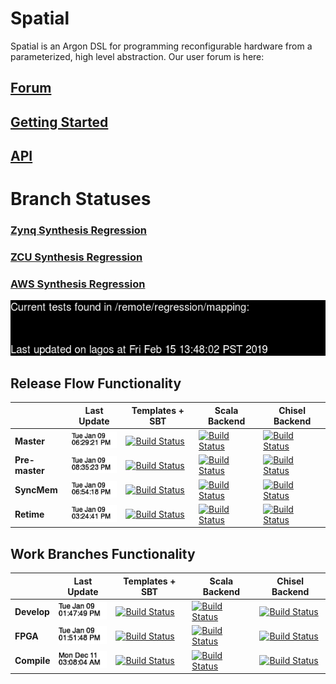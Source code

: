 # Spatial
Spatial is an Argon DSL for programming reconfigurable hardware from a parameterized, high level abstraction.  Our user forum is here: 

## [Forum](https://groups.google.com/forum/#!forum/spatial-lang-users)

## [Getting Started](http://spatial-lang.readthedocs.io/en/latest/tutorial/starting.html)

## [API](http://spatial-lang.readthedocs.io/en/latest/)

# Branch Statuses

### [Zynq Synthesis Regression](https://docs.google.com/spreadsheets/d/1jZxVO8VFODR8_nEGBHfcmfeIJ3vo__LCPdjt4osb3aE/edit#gid=0)
### [ZCU Synthesis Regression](https://docs.google.com/spreadsheets/d/181pQqQXV_DsoWZyRV4Ve3y9QI6I0VIbVGS3TT0zbEv8/edit#gid=0)
### [AWS Synthesis Regression](https://docs.google.com/spreadsheets/d/19G95ZMMoruIsi1iMHYJ8Th9VUSX87SGTpo6yHsSCdvU/edit#gid=0)

!["what's running" is unavailable](https://github.com/mattfel1/Window/blob/master/window.png?raw=true "whatsrunning")

## Release Flow Functionality

|            | Last Update | Templates + SBT | Scala Backend | Chisel Backend |
|------------|-----------|------------|------------|-------------|
| **Master** | [![timestamp unavailable](https://github.com/mattfel1/Trackers/blob/timestamps/timestamp_master.png?raw=true)](https://docs.google.com/spreadsheets/d/1eAVNnz2170dgAiSywvYeeip6c4Yw6MrPTXxYkJYbHWo)  | [![Build Status](https://travis-ci.org/stanford-ppl/spatial-lang.svg?branch=master)](https://travis-ci.org/stanford-ppl/spatial-lang) | [![Build Status](https://travis-ci.org/mattfel1/Trackers.svg?branch=ClassCombined-Branchmaster-Backendscala-Tracker)](https://github.com/stanford-ppl/spatial-lang/wiki/Brnch:master-Trgt:scala) | [![Build Status](https://travis-ci.org/mattfel1/Trackers.svg?branch=ClassCombined-Branchmaster-Backendchisel-Tracker)](https://github.com/stanford-ppl/spatial-lang/wiki/Brnch:master-Trgt:chisel) |
| **Pre-master** | [![timestamp unavailable](https://github.com/mattfel1/Trackers/blob/timestamps/timestamp_pre-master.png?raw=true)](https://docs.google.com/spreadsheets/d/18lj4_mBza_908JU0K2II8d6jPhV57KktGaI27h_R1-s)  | [![Build Status](https://travis-ci.org/stanford-ppl/spatial-lang.svg?branch=pre-master)](https://travis-ci.org/stanford-ppl/spatial-lang) | [![Build Status](https://travis-ci.org/mattfel1/Trackers.svg?branch=ClassCombined-Branchpre-master-Backendscala-Tracker)](https://github.com/stanford-ppl/spatial-lang/wiki/Brnch:pre-master-Trgt:scala) | [![Build Status](https://travis-ci.org/mattfel1/Trackers.svg?branch=ClassCombined-Branchpre-master-Backendchisel-Tracker)](https://github.com/stanford-ppl/spatial-lang/wiki/Brnch:pre-master-Trgt:chisel) |
| **SyncMem** | [![timestamp unavailable](https://github.com/mattfel1/Trackers/blob/timestamps/timestamp_syncMem.png?raw=true)](https://docs.google.com/spreadsheets/d/1TTzOAntqxLJFqmhLfvodlepXSwE4tgte1nd93NDpNC8)  | [![Build Status](https://travis-ci.org/stanford-ppl/spatial-lang.svg?branch=syncMem)](https://travis-ci.org/stanford-ppl/spatial-lang) | [![Build Status](https://travis-ci.org/mattfel1/Trackers.svg?branch=ClassCombined-BranchsyncMem-Backendscala-Tracker)](https://github.com/stanford-ppl/spatial-lang/wiki/Brnch:syncMem-Trgt:scala) | [![Build Status](https://travis-ci.org/mattfel1/Trackers.svg?branch=ClassCombined-BranchsyncMem-Backendchisel-Tracker)](https://github.com/stanford-ppl/spatial-lang/wiki/Brnch:syncMem-Trgt:chisel) |
| **Retime** | [![timestamp unavailable](https://github.com/mattfel1/Trackers/blob/timestamps/timestamp_retime.png?raw=true)](https://docs.google.com/spreadsheets/d/1glAFF586AuSqDxemwGD208yajf9WBqQUTrwctgsW--A) | [![Build Status](https://travis-ci.org/stanford-ppl/spatial-lang.svg?branch=retime)](https://travis-ci.org/stanford-ppl/spatial-lang) | [![Build Status](https://travis-ci.org/mattfel1/Trackers.svg?branch=ClassCombined-Branchretime-Backendscala-Tracker)](https://github.com/stanford-ppl/spatial-lang/wiki/Brnch:retime-Trgt:scala) | [![Build Status](https://travis-ci.org/mattfel1/Trackers.svg?branch=ClassCombined-Branchretime-Backendchisel-Tracker)](https://github.com/stanford-ppl/spatial-lang/wiki/Brnch:retime-Trgt:chisel) |

## Work Branches Functionality

|            | Last Update | Templates + SBT | Scala Backend | Chisel Backend |
|------------|-----------|------------|------------|-------------|
| **Develop** | [![timestamp unavailable](https://github.com/mattfel1/Trackers/blob/timestamps/timestamp_develop.png?raw=true)](https://docs.google.com/spreadsheets/d/13GW9IDtg0EFLYEERnAVMq4cGM7EKg2NXF4VsQrUp0iw)  | [![Build Status](https://travis-ci.org/stanford-ppl/spatial-lang.svg?branch=develop)](https://travis-ci.org/stanford-ppl/spatial-lang) | [![Build Status](https://travis-ci.org/mattfel1/Trackers.svg?branch=ClassCombined-Branchdevelop-Backendscala-Tracker)](https://github.com/stanford-ppl/spatial-lang/wiki/Brnch:develop-Trgt:scala) | [![Build Status](https://travis-ci.org/mattfel1/Trackers.svg?branch=ClassCombined-Branchdevelop-Backendchisel-Tracker)](https://github.com/stanford-ppl/spatial-lang/wiki/Brnch:develop-Trgt:chisel) |
| **FPGA** | [![timestamp unavailable](https://github.com/mattfel1/Trackers/blob/timestamps/timestamp_fpga.png?raw=true)](https://docs.google.com/spreadsheets/d/1CMeHtxCU4D2u12m5UzGyKfB3WGlZy_Ycw_hBEi59XH8)  | [![Build Status](https://travis-ci.org/stanford-ppl/spatial-lang.svg?branch=fpga)](https://travis-ci.org/stanford-ppl/spatial-lang) | [![Build Status](https://travis-ci.org/mattfel1/Trackers.svg?branch=ClassCombined-Branchfpga-Backendscala-Tracker)](https://github.com/stanford-ppl/spatial-lang/wiki/Brnch:fpga-Trgt:scala) | [![Build Status](https://travis-ci.org/mattfel1/Trackers.svg?branch=ClassCombined-Branchfpga-Backendchisel-Tracker)](https://github.com/stanford-ppl/spatial-lang/wiki/Brnch:fpga-Trgt:chisel) |
| **Compile** | ![timestamp unavailable](https://github.com/mattfel1/Trackers/blob/timestamps/timestamp_compile.png?raw=true "timestamp")  | [![Build Status](https://travis-ci.org/stanford-ppl/spatial-lang.svg?branch=compile)](https://travis-ci.org/stanford-ppl/spatial-lang) | [![Build Status](https://travis-ci.org/mattfel1/Trackers.svg?branch=ClassCombined-Branchcompile-Backendscala-Tracker)](https://github.com/stanford-ppl/spatial-lang/wiki/Brnch:compile-Trgt:scala) | [![Build Status](https://travis-ci.org/mattfel1/Trackers.svg?branch=ClassCombined-Branchcompile-Backendchisel-Tracker)](https://github.com/stanford-ppl/spatial-lang/wiki/Brnch:compile-Trgt:chisel) |
